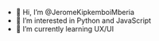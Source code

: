- 👋 Hi, I’m @JeromeKipkemboiMberia
- 👀 I’m interested in Python and JavaScript
- 🌱 I’m currently learning UX/UI


<!---
JeromeKipkemboiMberia/JeromeKipkemboiMberia is a ✨ special ✨ repository because its `README.md` (this file) appears on your GitHub profile.
You can click the Preview link to take a look at your changes.
--->
